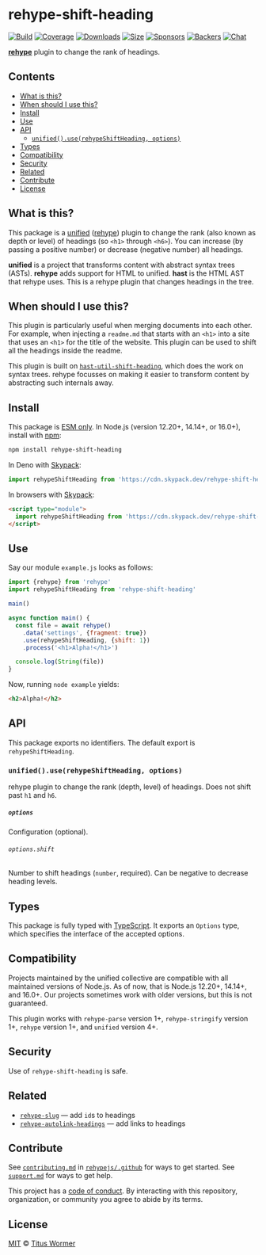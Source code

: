 # rehype-shift-heading

[![Build][build-badge]][build]
[![Coverage][coverage-badge]][coverage]
[![Downloads][downloads-badge]][downloads]
[![Size][size-badge]][size]
[![Sponsors][sponsors-badge]][collective]
[![Backers][backers-badge]][collective]
[![Chat][chat-badge]][chat]

**[rehype][]** plugin to change the rank of headings.

## Contents

*   [What is this?](#what-is-this)
*   [When should I use this?](#when-should-i-use-this)
*   [Install](#install)
*   [Use](#use)
*   [API](#api)
    *   [`unified().use(rehypeShiftHeading, options)`](#unifieduserehypeshiftheading-options)
*   [Types](#types)
*   [Compatibility](#compatibility)
*   [Security](#security)
*   [Related](#related)
*   [Contribute](#contribute)
*   [License](#license)

## What is this?

This package is a [unified][] ([rehype][]) plugin to change the rank (also known
as depth or level) of headings (so `<h1>` through `<h6>`).
You can increase (by passing a positive number) or decrease (negative number)
all headings.

**unified** is a project that transforms content with abstract syntax trees
(ASTs).
**rehype** adds support for HTML to unified.
**hast** is the HTML AST that rehype uses.
This is a rehype plugin that changes headings in the tree.

## When should I use this?

This plugin is particularly useful when merging documents into each other.
For example, when injecting a `readme.md` that starts with an `<h1>` into a
site that uses an `<h1>` for the title of the website.
This plugin can be used to shift all the headings inside the readme.

This plugin is built on [`hast-util-shift-heading`][hast-util-shift-heading],
which does the work on syntax trees.
rehype focusses on making it easier to transform content by abstracting such
internals away.

## Install

This package is [ESM only](https://gist.github.com/sindresorhus/a39789f98801d908bbc7ff3ecc99d99c).
In Node.js (version 12.20+, 14.14+, or 16.0+), install with [npm][]:

```sh
npm install rehype-shift-heading
```

In Deno with [Skypack][]:

```js
import rehypeShiftHeading from 'https://cdn.skypack.dev/rehype-shift-heading@1?dts'
```

In browsers with [Skypack][]:

```html
<script type="module">
  import rehypeShiftHeading from 'https://cdn.skypack.dev/rehype-shift-heading@1?min'
</script>
```

## Use

Say our module `example.js` looks as follows:

```js
import {rehype} from 'rehype'
import rehypeShiftHeading from 'rehype-shift-heading'

main()

async function main() {
  const file = await rehype()
    .data('settings', {fragment: true})
    .use(rehypeShiftHeading, {shift: 1})
    .process('<h1>Alpha!</h1>')

  console.log(String(file))
}
```

Now, running `node example` yields:

```html
<h2>Alpha!</h2>
```

## API

This package exports no identifiers.
The default export is `rehypeShiftHeading`.

### `unified().use(rehypeShiftHeading, options)`

rehype plugin to change the rank (depth, level) of headings.
Does not shift past `h1` and `h6`.

##### `options`

Configuration (optional).

###### `options.shift`

Number to shift headings (`number`, required).
Can be negative to decrease heading levels.

## Types

This package is fully typed with [TypeScript][].
It exports an `Options` type, which specifies the interface of the accepted
options.

## Compatibility

Projects maintained by the unified collective are compatible with all maintained
versions of Node.js.
As of now, that is Node.js 12.20+, 14.14+, and 16.0+.
Our projects sometimes work with older versions, but this is not guaranteed.

This plugin works with `rehype-parse` version 1+, `rehype-stringify` version 1+,
`rehype` version 1+, and `unified` version 4+.

## Security

Use of `rehype-shift-heading` is safe.

## Related

*   [`rehype-slug`](https://github.com/rehypejs/rehype-slug)
    — add `id`s to headings
*   [`rehype-autolink-headings`](https://github.com/rehypejs/rehype-autolink-headings)
    — add links to headings

## Contribute

See [`contributing.md`][contributing] in [`rehypejs/.github`][health] for ways
to get started.
See [`support.md`][support] for ways to get help.

This project has a [code of conduct][coc].
By interacting with this repository, organization, or community you agree to
abide by its terms.

## License

[MIT][license] © [Titus Wormer][author]

<!-- Definitions -->

[build-badge]: https://github.com/rehypejs/rehype-shift-heading/workflows/main/badge.svg

[build]: https://github.com/rehypejs/rehype-shift-heading/actions

[coverage-badge]: https://img.shields.io/codecov/c/github/rehypejs/rehype-shift-heading.svg

[coverage]: https://codecov.io/github/rehypejs/rehype-shift-heading

[downloads-badge]: https://img.shields.io/npm/dm/rehype-shift-heading.svg

[downloads]: https://www.npmjs.com/package/rehype-shift-heading

[size-badge]: https://img.shields.io/bundlephobia/minzip/rehype-shift-heading.svg

[size]: https://bundlephobia.com/result?p=rehype-shift-heading

[sponsors-badge]: https://opencollective.com/unified/sponsors/badge.svg

[backers-badge]: https://opencollective.com/unified/backers/badge.svg

[collective]: https://opencollective.com/unified

[chat-badge]: https://img.shields.io/badge/chat-discussions-success.svg

[chat]: https://github.com/rehypejs/rehype/discussions

[npm]: https://docs.npmjs.com/cli/install

[skypack]: https://www.skypack.dev

[health]: https://github.com/rehypejs/.github

[contributing]: https://github.com/rehypejs/.github/blob/HEAD/contributing.md

[support]: https://github.com/rehypejs/.github/blob/HEAD/support.md

[coc]: https://github.com/rehypejs/.github/blob/HEAD/code-of-conduct.md

[license]: license

[author]: https://wooorm.com

[typescript]: https://www.typescriptlang.org

[unified]: https://github.com/unifiedjs/unified

[rehype]: https://github.com/rehypejs/rehype

[hast-util-shift-heading]: https://github.com/syntax-tree/hast-util-shift-heading

